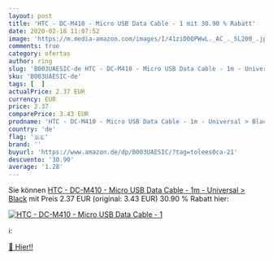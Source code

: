 ```yaml
---
layout: post
title: 'HTC - DC-M410 - Micro USB Data Cable - 1 mit 30.90 % Rabatt'
date: 2020-02-18 11:07:52
image: 'https://m.media-amazon.com/images/I/41ziD0QPWwL._AC_._SL200_.jpg'
comments: true
category: ofertas
author: ring
slug: 'B003UAESIC-de HTC - DC-M410 - Micro USB Data Cable - 1m - Universal > Black'
sku: 'B003UAESIC-de'
tags: [  ]
actualPrice: 2.37 EUR
currency: EUR
price: 2.37
comparePrice: 3.43 EUR
prodname: 'HTC - DC-M410 - Micro USB Data Cable - 1m - Universal > Black'
country: 'de'
flag: '🇩🇪'
brand: ''
buyurl: 'https://www.amazon.de/dp/B003UAESIC/?tag=tolees0ca-21'
descuento: '30.90'
average: '1.28'
---
```


Sie können [HTC - DC-M410 - Micro USB Data Cable - 1m - Universal > Black](https://www.amazon.de/dp/B003UAESIC/?tag=tolees0ca-21) mit Preis 2.37 EUR (original: 3.43 EUR) 30.90 % Rabatt hier:

[![HTC - DC-M410 - Micro USB Data Cable - 1](https://m.media-amazon.com/images/I/41ziD0QPWwL._AC_._SL200_.jpg)](https://www.amazon.de/dp/B003UAESIC/?tag=tolees0ca-21)

ℹ️:


[🛒 Hier!!](https://www.amazon.de/dp/B003UAESIC/?tag=tolees0ca-21)
